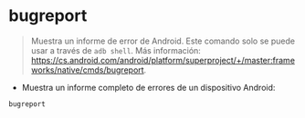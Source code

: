# bugreport

> Muestra un informe de error de Android.
> Este comando solo se puede usar a través de `adb shell`.
> Más información: <https://cs.android.com/android/platform/superproject/+/master:frameworks/native/cmds/bugreport>.

- Muestra un informe completo de errores de un dispositivo Android:

`bugreport`
